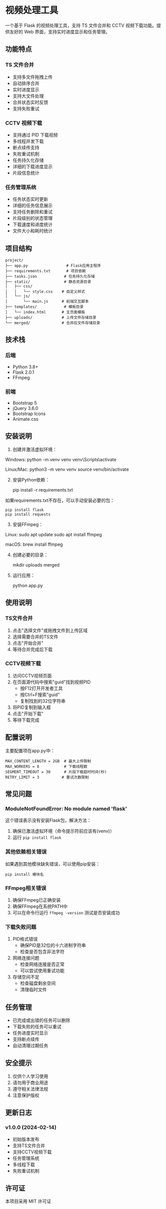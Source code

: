 # 视频处理工具

一个基于 Flask 的视频处理工具，支持 TS 文件合并和 CCTV 视频下载功能。提供友好的 Web 界面，支持实时进度显示和任务管理。

## 功能特点

### TS 文件合并
- 支持多文件拖拽上传
- 自动排序合并
- 实时进度显示
- 支持大文件处理
- 合并状态实时反馈
- 支持失败重试

### CCTV 视频下载
- 支持通过 PID 下载视频
- 多线程并发下载
- 断点续传支持
- 失败重试机制
- 任务持久化存储
- 详细的下载进度显示
- 片段信息统计

### 任务管理系统
- 任务状态实时更新
- 详细的任务信息展示
- 支持任务删除和重试
- 片段级别的状态管理
- 下载速度和进度统计
- 文件大小和耗时统计

## 项目结构

    project/
    ├── app.py                 # Flask应用主程序
    ├── requirements.txt       # 项目依赖
    ├── tasks.json            # 任务持久化存储
    ├── static/               # 静态资源目录
    │   ├── css/
    │   │   └── style.css    # 自定义样式
    │   └── js/
    │       └── main.js      # 前端交互脚本
    ├── templates/            # 模板目录
    │   └── index.html       # 主页面模板
    ├── uploads/             # 上传文件存储目录
    └── merged/              # 合并后文件存储目录

## 技术栈

### 后端
- Python 3.8+
- Flask 2.0.1
- FFmpeg

### 前端
- Bootstrap 5
- jQuery 3.6.0
- Bootstrap Icons
- Animate.css

## 安装说明

1. 创建并激活虚拟环境：

Windows:
    python -m venv venv
    venv\Scripts\activate

Linux/Mac:
    python3 -m venv venv
    source venv/bin/activate

2. 安装Python依赖：

    pip install -r requirements.txt

如果requirements.txt不存在，可以手动安装必要的包：

    pip install flask
    pip install requests

3. 安装FFmpeg：

Linux:
    sudo apt update
    sudo apt install ffmpeg

macOS:
    brew install ffmpeg

4. 创建必要的目录：

    mkdir uploads merged

5. 运行应用：

    python app.py

## 使用说明

### TS文件合并
1. 点击"选择文件"或拖拽文件到上传区域
2. 选择需要合并的TS文件
3. 点击"开始合并"
4. 等待合并完成后下载

### CCTV视频下载
1. 访问CCTV视频页面
2. 在页面源代码中搜索"guid"找到视频PID
   - 按F12打开开发者工具
   - 按Ctrl+F搜索"guid"
   - 复制找到的32位字符串
3. 将PID复制到输入框
4. 点击"开始下载"
5. 等待下载完成

## 配置说明

主要配置项在app.py中：

    MAX_CONTENT_LENGTH = 2GB  # 最大上传限制
    MAX_WORKERS = 8           # 下载线程数
    SEGMENT_TIMEOUT = 30      # 片段下载超时时间(秒)
    RETRY_LIMIT = 3          # 重试次数限制

## 常见问题

### ModuleNotFoundError: No module named 'flask'
这个错误表示没有安装Flask包，解决方法：
1. 确保已激活虚拟环境（命令提示符前应该有(venv)）
2. 运行 `pip install flask`

### 其他依赖相关错误
如果遇到其他模块缺失错误，可以使用pip安装：

    pip install 模块名

### FFmpeg相关错误
1. 确保FFmpeg已正确安装
2. 确保FFmpeg在系统PATH中
3. 可以在命令行运行 `ffmpeg -version` 测试是否安装成功

### 下载失败问题
1. PID格式错误
   - 确保PID是32位的十六进制字符串
   - 检查是否包含非法字符
2. 网络连接问题
   - 检查网络连接是否正常
   - 可以尝试使用重试功能
3. 存储空间不足
   - 检查磁盘剩余空间
   - 清理临时文件

## 任务管理

- 已完成或出错的任务可以删除
- 下载失败的任务可以重试
- 任务进度实时显示
- 支持断点续传
- 自动清理过期任务

## 安全提示

1. 仅供个人学习使用
2. 请勿用于商业用途
3. 遵守相关法律法规
4. 注意保护版权

## 更新日志

### v1.0.0 (2024-02-14)
- 初始版本发布
- 支持TS文件合并
- 支持CCTV视频下载
- 任务管理系统
- 多线程下载
- 失败重试机制

## 许可证

本项目采用 MIT 许可证 